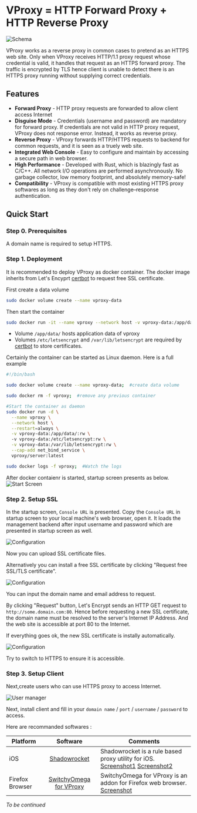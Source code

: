 # VProxy = HTTP Forward Proxy + HTTP Reverse Proxy

![Schema](./doc/schema.jpg)

VProxy works as a reverse proxy in common cases to pretend as an HTTPS web site.
Only when VProxy receives HTTP/1.1 proxy request whose credential is valid, it handles that request as an HTTPS forward proxy.
The traffic is encrypted by TLS hence client is unable to detect there is an HTTPS proxy running without supplying correct credentials.

## Features

* **Forward Proxy** - HTTP proxy requests are forwarded to allow client access Internet
* **Disguise Mode** - Credentials (username and password) are mandatory for forward proxy. If credentials are not valid in HTTP proxy request, VProxy does not response error. Instead, it works as reverse proxy.
* **Reverse Proxy** - VProxy forwards HTTP/HTTPS requests to backend for common requests, and it is seen as a truely web site.
* **Integrated Web Console** - Easy to configure and maintain by accessing a secure path in web browser.
* **High Performance** - Developed with Rust, which is blazingly fast as C/C++. All network I/O operations are performed asynchronously. No garbage collector, low memory footprint, and absolutely memory-safe!
* **Compatibility** - VProxy is compatible with most existing HTTPS proxy softwares as long as they don't rely on challenge–response authentication.


## Quick Start

### Step 0. Prerequisites

A domain name is required to setup HTTPS.

### Step 1. Deployment

It is recommended to deploy VProxy as docker container. The docker image inherits from Let's Encyprt [certbot](https://hub.docker.com/r/certbot/certbot) to request free SSL certificate.

First create a data volume
```bash
sudo docker volume create --name vproxy-data
```

Then start the container
```bash
sudo docker run -it --name vproxy --network host -v vproxy-data:/app/data/:rw -v vproxy-data:/etc/letsencrypt:rw -v vproxy-data:/var/lib/letsencrypt:rw vproxy/server
```

* Volume `/app/data/` hosts application data of vproxy
* Volumes `/etc/letsencrypt` and `/var/lib/letsencrypt` are required by [certbot](https://hub.docker.com/r/certbot/certbot) to store certificates.



Certainly the container can be started as Linux daemon. Here is a full example
```bash
#!/bin/bash

sudo docker volume create --name vproxy-data;  #create data volume

sudo docker rm -f vproxy;  #remove any previous container

#Start the container as daemon
sudo docker run -d \
  --name vproxy \
  --network host \
  --restart=always \
  -v vproxy-data:/app/data/:rw \ 
  -v vproxy-data:/etc/letsencrypt:rw \
  -v vproxy-data:/var/lib/letsencrypt:rw \
  --cap-add net_bind_service \
  vproxy/server:latest

sudo docker logs -f vproxy;  #Watch the logs
```

After docker contaienr is started, startup screen presents as below.
![Start Screen](./doc/startscreen.jpg)



### Step 2. Setup SSL

In the startup screen, `Console URL` is presented.
Copy the `Console URL` in startup screen to your local machine's web browser, open it.
It loads the management backend after input username and password which are presented in startup screen as well.


![Configuration](./doc/setupssl_1_en.jpg)

Now you can upload SSL certificate files.

Alternatively you can install a free SSL certificate by clicking "Request free SSL/TLS certificate".


![Configuration](./doc/setupssl_2_en.jpg)

You can input the domain name and email address to request.

By clicking "Request" button, Let's Encrypt sends an HTTP GET request to `http://some.domain.com:80`.
Hence before requesting a new SSL certificate, the domain name must be resolved to the server's Internet IP Address.
And the web site is accessible at port 80 to the Internet. 

If everything goes ok, the new SSL certificate is instally automatically.

![Configuration](./doc/setupssl_3_en.jpg)

Try to switch to HTTPS to ensure it is accessible.


### Step 3. Setup Client

Next,create users who can use HTTPS proxy to access Internet.

![User manager](./doc/manage_user.jpg)

Next, install client and fill in your `domain name` / `port` / `username` / `password` to access. 

Here are recommanded softwares :


| Platform        | Software                                                                                                                                     | Comments                                                                                                                         |
|-----------------|:--------------------------------------------------------------------------------------------------------------------------------------------:| ---------------------------------------------------------------------------------------------------------------------------------|
| iOS             | <a href="https://apps.apple.com/us/app/shadowrocket/id932747118" target="_blank">Shadowrocket</a>                                            | Shadowrocket is a rule based proxy utility for iOS. <a href="doc/shadowrocket_1.jpg" target="_blank">Screenshot1</a>  <a href="doc/shadowrocket_2.jpg" target="_blank">Screenshot2</a> |
| Firefox Browser | <a href="https://addons.mozilla.org/en-US/firefox/addon/switchyomega-for-vproxy/" target="_blank">SwitchyOmega for VProxy</a>                | SwitchyOmega for VProxy is an addon for Firefox web browser. <a href="doc/switchyomega.jpg" target="_blank">Screenshot</a>                                                          |

_To be continued_
